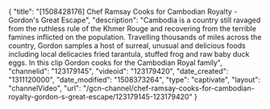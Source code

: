 {
    "title": "[1508428176] Chef Ramsay Cooks for Cambodian Royalty - Gordon's Great Escape",
    "description": "Cambodia is a country still ravaged from the ruthless rule of the Khmer Rouge and recovering from the terrible famines inflicted on the population. Travelling thousands of miles across the country, Gordon samples a host of surreal, unusual and delicious foods including local delicacies fried tarantula, stuffed frog and raw baby duck eggs. In this clip Gordon cooks for the Cambodian Royal family",
    "channelid": "123179145",
    "videoid": "123179420",
    "date_created": "1311120000",
    "date_modified": "1508373264",
    "type": "captivate",
    "layout": "channelVideo",
    "url": "\/gcn-channel\/chef-ramsay-cooks-for-cambodian-royalty-gordon-s-great-escape\/123179145-123179420"
}
